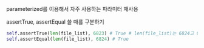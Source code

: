 parameterized를 이용해서 자주 사용하는 파라미터 재사용

assertTrue, assertEqual 쓸 때를 구분하기
```python
self.assertTrue(len(file_list), 6823) # True # len(file_list)는 6824고 0이 아니니까 True, 6823도 마찬가지
self.assertEqual(len(file_list), 6824) # True
```
